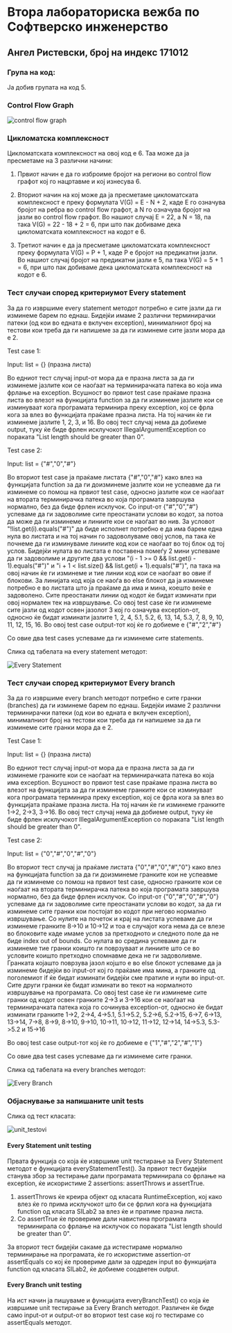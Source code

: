 # Втора лабораториска вежба по Софтверско инженерство
## Ангел Ристевски, број на индекс 171012
### Група на код:
Ја добив групата на код 5.
### Control Flow Graph


![control flow graph](https://user-images.githubusercontent.com/48767427/83369930-21899580-a3be-11ea-9b46-bdaa565551f2.png)


### Цикломатска комплексност
Цикломатската комплексност на овој код е 6. Таа може да ја пресметаме на 3 различни начини:

1. Првиот начин е да го изброиме бројот на региони во control flow графот кој го нацртавме и кој изнесува 6.

2. Вториот начин на кој може да ја пресметаме цикломатската комплексност е преку формулата V(G) = E - N + 2, каде E го означува бројот на ребра во control flow графот, а N го означува бројот на јазли во control flow графот. Во нашиот случај Е = 22, а N = 18, па така V(G) = 22 - 18 + 2 = 6, при што пак добиваме дека цикломатската комплексност на кодот е 6.

3. Третиот начин е да ја пресметаме цикломатската комплексност преку формулата V(G) = P + 1, каде P е бројот на предикатни јазли. Во нашиот случај бројот на предикатни јазли е 5, па така V(G) = 5 + 1 = 6, при што пак добиваме дека цикломатската комплексност на кодот е 6.
### Тест случаи според критериумот Every statement
За да го извршиме every statement методот потребно е сите јазли да ги изминеме барем по еднаш.
Бидејќи имаме 2 различни терминирачки патеки (од кои во едната е вклучен exception), минималниот број на тестови кои треба да ги напишеме за да ги изминеме сите јазли мора да е 2.

Test case 1:

Input:	list = {} (празна листа)

Во едниот тест случај input-от мора да е празна листа за да ги изминеме јазлите кои се наоѓаат на терминирачката патека во која има фрлање на exception. 
Всушност во првиот test case праќаме празна листа во влезот на функцијата function за да ги изминеме јазлите кои се изминуваат кога програмата терминира преку exception, кој се фрла кога за влез во функцијата праќаме празна листа. На тој начин ќе ги изминеме јазлите 1, 2, 3, и 16.
Во овој тест случај нема да добиеме output, туку ќе биде фрлен исклучокот IllegalArgumentException со пораката "List length should be greater than 0".

Test case 2:

Input: list = {"#","0","#"}

Во вториот test case ја праќаме листата {"#","0","#"} како влез на функцијата function за да ги доизминеме јазлите кои не успеавме да ги изминеме со помош на првиот test case, односно јазлите кои се наоѓаат на втората терминирачка патека во која програмата завршува нормално, без да биде фрлен исклучок. 
Со input-от {"#","0","#"} успеваме да ги задоволиме сите преостанати услови во кодот, за потоа да може да ги изминеме и линиите кои се наоѓаат во нив. За условот "!list.get(i).equals("#")" да биде исполнет потребно е да има барем една нула во листата и на тој начин го задоволуваме овој услов, па така ќе почнеме да ги изминуваме линиите код кои се наоѓаат во тој блок од тој услов. Бидејќи нулата во листата е поставена помеѓу 2 мини успеваме да ги задоволиме и другите два услови "(i - 1 >= 0 && list.get(i - 1).equals("#")" и "i + 1 < list.size() && list.get(i + 1).equals("#")", па така на овој начин ќе ги изминеме и тие линии код кои се наоѓаат во овие if блокови. За линијата код која се наоѓа во else блокот да ја изминеме потребно е во листата што ја праќаме да има и мина, коешто веќе е задоволено. Сите преостанати линии од кодот ќе бидат изминати при овој нормален тек на извршување.
Со овој test case ќе ги изминеме сите јазли од кодот освен јазолот 3 кој го означува exception-от, односно ќе бидат изминати јазлите 1, 2, 4, 5.1, 5.2, 6, 13, 14, 5.3, 7, 8, 9, 10, 11, 12, 15, 16.
Во овој test case output-тот кој ќе го добиеме е {"#","2","#"} 

Со овие два test cases успеваме да ги изминеме сите statements.

Слика од табелата на every statement методот:


![Every Statement](https://user-images.githubusercontent.com/48767427/83370040-79280100-a3be-11ea-8636-0506d57a14be.png)


### Тест случаи според критериумот Every branch
За да го извршиме every branch методот потребно е сите гранки (branches) да ги изминеме барем по еднаш.
Бидејќи имаме 2 различни терминирачки патеки (од кои во едната е вклучен exception), минималниот број на тестови кои треба да ги напишеме за да ги изминеме сите гранки мора да е 2.

Test Case 1:

Input:	list = {} (празна листа)

Во едниот тест случај input-от мора да е празна листа за да ги изминеме гранките кои се наоѓаат на терминирачката патека во која има exception. 
Всушност во првиот test case праќаме празна листа во влезот на функцијата за да ги изминеме гранките кои се изминуваат кога програмата терминира преку exception, кој се фрла кога за влез во функцијата праќаме празна листа. На тој начин ќе ги изминеме гранките 1->2, 2->3, 3->16.
Во овој тест случај нема да добиеме output, туку ќе биде фрлен исклучокот IllegalArgumentException со пораката "List length should be greater than 0".

Test case 2:

Input: list = {"0","#","0","#","0"}

Во вториот тест случај ја праќаме листата {"0","#","0","#","0"} како влез на функцијата function за да ги доизминеме гранките кои не успеавме да ги изминеме со помош на првиот test case, односно гранките кои се наоѓаат на втората терминирачка патека во која програмата завршува нормално, без да биде фрлен исклучок. 
Со input-от {"0","#","0","#","0"} успеваме да ги задоволиме сите преостанати услови во кодот, за да ги изминеме сите гранки кои постојат во кодот при негово нормално извршување. Со нулите на почеток и крај на листата успеваме да ги изминеме гранките 8->10 и 10->12 и тоа е случајот кога нема да се влезе во блоковите каде имаме услов за претходното и следното поле да не биде index out of bounds. Со нулата во средина успеваме да ги изминеме тие гранки коишто ги поврзуваат и линиите што се во условите коишто претходно спомнавме дека не ги задоволивме.
Гранката којашто поврзува јазол којшто е во else блокот успеваме да ја изминеме бидејќи во input-от кој го праќаме има мина, а гранките од поголемиот if ќе бидат изминати бидејќи сме пратиле и нули во input-от. Сите други гранки ќе бидат изминати во текот на нормалното извршување на програмата.
Со овој test case ќе ги изминеме сите гранки од кодот освен гранките 2->3 и 3->16 кои се наоѓаат на терминирачката патека која го сочинува  exception-от, односно ќе бидат изминати гранките 1->2, 2->4, 4->5.1, 5.1->5.2, 5.2->6, 5.2->15, 6->7, 6->13, 13->14, 7->8, 8->9, 8->10, 9->10, 10->11, 10->12, 11->12, 12->14, 14->5.3, 5.3->5.2 и 15->16

Во овој test case output-тот кој ќе го добиеме е {"1","#","2","#","1"}

Со овие два test cases успеваме да ги изминеме сите гранки.

Слика од табелата на every branches методот:


![Every Branch](https://user-images.githubusercontent.com/48767427/83370082-965ccf80-a3be-11ea-807c-1ceb7cc8ce9c.png)


### Објаснување за напишаните unit tests

Слика од тест класата:


![unit_testovi](https://user-images.githubusercontent.com/48767427/83370293-3fa3c580-a3bf-11ea-960c-1da3d376b07e.png)


#### Every Statement unit testing
Првата функција со која ќе извршиме unit тестирање за Every Statement методот е функцијата everyStatementTest(). 
За првиот тест бидејќи станува збор за тестирање дали програмата терминирала со фрлање на exception, ќе искористиме 2 assertions: assertThrows и assertTrue.
1. assertThrows ќе креира објект од класата RuntimeException, кој како влез ќе го прима исклучокот што би се фрлил кога на функцијата function од класата SILab2 за влез ќе и пратиме празна листа.
2. Со assertTrue ќе провериме дали навистина програмата терминирала со фрлање на исклучок со пораката "List length should be greater than 0".

За вториот тест бидејќи сакаме да истестираме нормално терминирање на програмата, ќе го искористиме assertion-от assertEquals со кој ќе провериме дали за одреден input во функцијата function од класата SILab2, ќе добиеме соодветен output.

#### Every Branch unit testing
На ист начин ја пишуваме и функцијата everyBranchTest() со која ќе извршиме unit тестирање за Every Branch методот. Различен ќе биде само input-от и output-от во вториот test case кој го тестираме со assertEquals методот.
